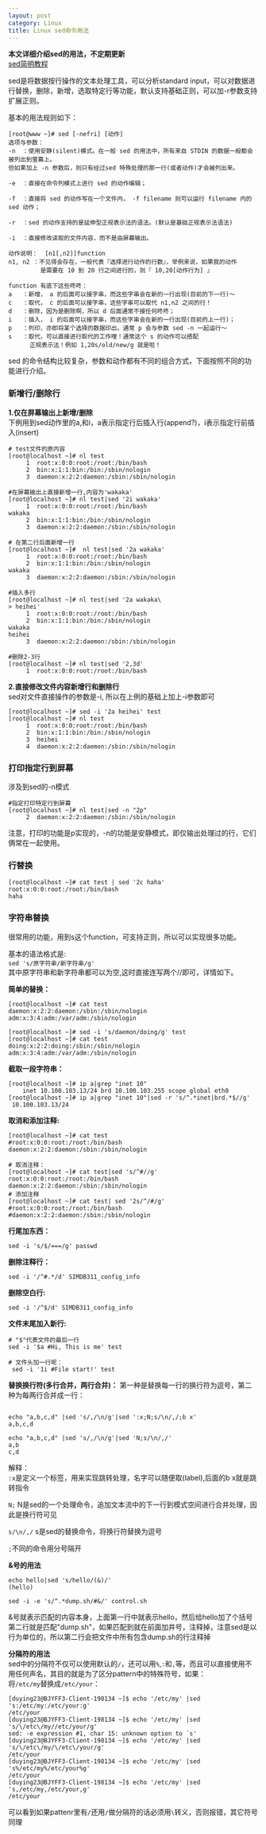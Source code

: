 ```yaml
---
layout: post
category: Linux
title: Linux sed命令用法
---
```


**本文详细介绍sed的用法，不定期更新**    
[sed简明教程](https://coolshell.cn/articles/9104.html)   

sed是将数据按行操作的文本处理工具，可以分析standard input，可以对数据进行替换，删除，新增，选取特定行等功能，默认支持基础正则，可以加-r参数支持扩展正则。  

基本的用法规则如下：
```shell
[root@www ~]# sed [-nefri] [动作]
选项与参数：
-n  ：使用安静(silent)模式。在一般 sed 的用法中，所有来自 STDIN 的数据一般都会被列出到萤幕上。   
但如果加上 -n 参数后，则只有经过sed 特殊处理的那一行(或者动作)才会被列出来。

-e  ：直接在命令列模式上进行 sed 的动作编辑；

-f  ：直接将 sed 的动作写在一个文件内， -f filename 则可以运行 filename 内的 
sed 动作；

-r  ：sed 的动作支持的是延伸型正规表示法的语法。(默认是基础正规表示法语法)

-i  ：直接修改读取的文件内容，而不是由屏幕输出。

动作说明：  [n1[,n2]]function
n1, n2 ：不见得会存在，一般代表『选择进行动作的行数』，举例来说，如果我的动作
         是需要在 10 到 20 行之间进行的，则『 10,20[动作行为] 』

function 有底下这些咚咚：
a   ：新增， a 的后面可以接字串，而这些字串会在新的一行出现(目前的下一行)～
c   ：取代， c 的后面可以接字串，这些字串可以取代 n1,n2 之间的行！
d   ：删除，因为是删除啊，所以 d 后面通常不接任何咚咚；
i   ：插入， i 的后面可以接字串，而这些字串会在新的一行出现(目前的上一行)；
p   ：列印，亦即将某个选择的数据印出。通常 p 会与参数 sed -n 一起运行～
s   ：取代，可以直接进行取代的工作哩！通常这个 s 的动作可以搭配
      正规表示法！例如 1,20s/old/new/g 就是啦！

```

sed 的命令结构比较复杂，参数和动作都有不同的组合方式，下面按照不同的功能进行介绍。
### 新增行/删除行
**1.仅在屏幕输出上新增/删除**  
下例用到sed动作里的a,和i，a表示指定行后插入行(append?)，i表示指定行前插入(insert)
```shell
# test文件的原内容
[root@localhost ~]# nl test 
     1  root:x:0:0:root:/root:/bin/bash
     2  bin:x:1:1:bin:/bin:/sbin/nologin
     3  daemon:x:2:2:daemon:/sbin:/sbin/nologin

#在屏幕输出上直接新增一行,内容为'wakaka'
[root@localhost ~]# nl test|sed '2i wakaka'
     1  root:x:0:0:root:/root:/bin/bash
wakaka
     2  bin:x:1:1:bin:/bin:/sbin/nologin
     3  daemon:x:2:2:daemon:/sbin:/sbin/nologin

# 在第二行后面新增一行
[root@localhost ~]#  nl test|sed '2a wakaka'
     1  root:x:0:0:root:/root:/bin/bash
     2  bin:x:1:1:bin:/bin:/sbin/nologin
wakaka
     3  daemon:x:2:2:daemon:/sbin:/sbin/nologin

#插入多行
[root@localhost ~]# nl test|sed '2a wakaka\
> heihei'
     1  root:x:0:0:root:/root:/bin/bash
     2  bin:x:1:1:bin:/bin:/sbin/nologin
wakaka
heihei
     3  daemon:x:2:2:daemon:/sbin:/sbin/nologin

#删除2-3行
[root@localhost ~]# nl test|sed '2,3d'
     1  root:x:0:0:root:/root:/bin/bash
```
**2.直接修改文件内容新增行和删除行**    
sed对文件直接操作的参数是-i, 所以在上例的基础上加上-i参数即可
```shell
[root@localhost ~]# sed -i '2a heihei' test
[root@localhost ~]# nl test
     1  root:x:0:0:root:/root:/bin/bash
     2  bin:x:1:1:bin:/bin:/sbin/nologin
     3  heihei
     4  daemon:x:2:2:daemon:/sbin:/sbin/nologin
```
### 打印指定行到屏幕 
涉及到sed的-n模式
```shell
#指定打印特定行到屏幕
[root@localhost ~]# nl test|sed -n "2p"
     2  daemon:x:2:2:daemon:/sbin:/sbin/nologin
```
注意，打印的功能是p实现的，-n的功能是安静模式，即仅输出处理过的行，它们俩常在一起使用。

### 行替换

```shell
[root@localhost ~]# cat test | sed '2c haha'
root:x:0:0:root:/root:/bin/bash
haha
```

### 字符串替换
很常用的功能，用到s这个function，可支持正则，所以可以实现很多功能。   

基本的语法格式是:     
`sed 's/原字符串/新字符串/g'`     
其中原字符串和新字符串都可以为空,这时直接连写两个//即可，详情如下。  

**简单的替换：**
```shell
[root@localhost ~]# cat test 
daemon:x:2:2:daemon:/sbin:/sbin/nologin
adm:x:3:4:adm:/var/adm:/sbin/nologin

[root@localhost ~]# sed -i 's/daemon/doing/g' test
[root@localhost ~]# cat test 
doing:x:2:2:doing:/sbin:/sbin/nologin
adm:x:3:4:adm:/var/adm:/sbin/nologin
```

**截取一段字符串：**
```shell
[root@localhost ~]# ip a|grep "inet 10"
    inet 10.100.103.13/24 brd 10.100.103.255 scope global eth0
[root@localhost ~]# ip a|grep "inet 10"|sed -r 's/^.*inet|brd.*$//g'
 10.100.103.13/24 
```

**取消和添加注释:**  
```shell
[root@localhost ~]# cat test
#root:x:0:0:root:/root:/bin/bash
daemon:x:2:2:daemon:/sbin:/sbin/nologin

# 取消注释：
[root@localhost ~]# cat test|sed 's/^#//g'
root:x:0:0:root:/root:/bin/bash
daemon:x:2:2:daemon:/sbin:/sbin/nologin
# 添加注释
[root@localhost ~]# cat test| sed '2s/^/#/g'
#root:x:0:0:root:/root:/bin/bash
#daemon:x:2:2:daemon:/sbin:/sbin/nologin
```

**行尾加东西：**  
```shell
sed -i 's/$/===/g' passwd
```

**删除注释行：**  
```shell
sed -i '/^#.*/d' SIMDB311_config_info
```

**删除空白行:**   
```shell
sed -i '/^$/d' SIMDB311_config_info
```

**文件末尾加入新行:**  
```shell
# "$"代表文件的最后一行
sed -i '$a #Hi, This is me' test

# 文件头加一行呢：
 sed -i '1i #File start!' test
```

**替换换行符(多行合并，两行合并)：**
第一种是替换每一行的换行符为逗号，第二种为每两行合并成一行：
```shell

echo "a,b,c,d" |sed 's/,/\n/g'|sed ':x;N;s/\n/,/;b x'
a,b,c,d

echo "a,b,c,d" |sed 's/,/\n/g'|sed 'N;s/\n/,/'
a,b
c,d
```
解释：   
`:x`是定义一个标签，用来实现跳转处理，名字可以随便取(label),后面的b x就是跳转指令  

`N;`  N是sed的一个处理命令，追加文本流中的下一行到模式空间进行合并处理，因此是换行符可见

`s/\n/,/` s是sed的替换命令，将换行符替换为逗号

`;`不同的命令用分号隔开  

**&号的用法**  
```shell
echo hello|sed 's/hello/(&)/'
(hello)

sed -i -e 's/^.*dump.sh/#&/' control.sh
```
&号就表示匹配的内容本身，上面第一行中就表示hello，然后给hello加了个括号   
第二行就是匹配"dump.sh"，如果匹配到就在前面加井号，注释掉，注意sed是以行为单位的，所以第二行会把文件中所有包含dump.sh的行注释掉

**分隔符的用法**  
sed中的分隔符不仅可以使用默认的`/`，还可以用`%`,`:`和`,`等，而且可以直接使用不用任何声名，其目的就是为了区分pattern中的特殊符号，如果：  
将`/etc/my`替换成`/etc/your`：  
```shell
[duying23@BJYFF3-Client-198134 ~]$ echo '/etc/my' |sed 's:/etc/my:/etc/your:g'
/etc/your
[duying23@BJYFF3-Client-198134 ~]$ echo '/etc/my' |sed 's/\/etc\/my//etc/your/g'
sed: -e expression #1, char 15: unknown option to `s'
[duying23@BJYFF3-Client-198134 ~]$ echo '/etc/my' |sed 's/\/etc\/my/\/etc\/your/g'
/etc/your
[duying23@BJYFF3-Client-198134 ~]$ echo '/etc/my' |sed 's%/etc/my%/etc/your%g'
/etc/your
[duying23@BJYFF3-Client-198134 ~]$ echo '/etc/my' |sed 's,/etc/my,/etc/your,g'
/etc/your

```  
可以看到如果pattenr里有`/`还用`/`做分隔符的话必须用`\`转义，否则报错，其它符号同理


